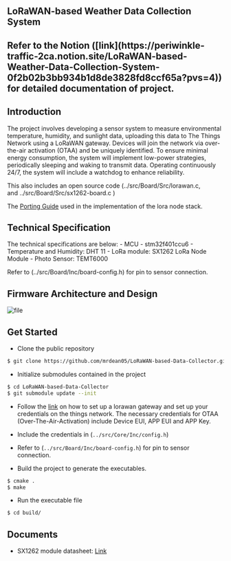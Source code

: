 <h2> LoRaWAN-based Weather Data Collection System <h2>
Refer to the Notion ([link](https://periwinkle-traffic-2ca.notion.site/LoRaWAN-based-Weather-Data-Collection-System-0f2b02b3bb934b1d8de3828fd8ccf65a?pvs=4)) for detailed documentation of project.

## Introduction

The project involves developing a sensor system to measure environmental temperature, humidity, and sunlight data, uploading this data to The Things Network using a LoRaWAN gateway. Devices will join the network via over-the-air activation (OTAA) and be uniquely identified. To ensure minimal energy consumption, the system will implement low-power strategies, periodically sleeping and waking to transmit data. Operating continuously 24/7, the system will include a watchdog to enhance reliability.

This also includes an open source code (../src/Board/Src/lorawan.c, and ../src/Board/Src/sx1262-board.c )

The [Porting Guide](https://stackforce.github.io/LoRaMac-doc/LoRaMac-doc-v4.7.0/_p_o_r_t_i_n_g__g_u_i_d_e.html) used in the implementation of the lora node stack.


## Technical Specification
The technical specifications are below:
    - MCU - stm32f401ccu6
    - Temperature and Humidity: DHT 11
    - LoRa module: SX1262 LoRa Node Module
    - Photo Sensor: TEMT6000

Refer to (../src/Board/Inc/board-config.h) for pin to sensor connection.

##  Firmware Architecture and Design
![file](images/design.png)

##  Get Started
- Clone the public repository

```bash
$ git clone https://github.com/mrdean05/LoRaWAN-based-Data-Collector.git
```

- Initialize submodules contained in the project
```bash
$ cd LoRaWAN-based-Data-Collector
$ git submodule update --init
```

- Follow the [link](https://www.waveshare.com/wiki/SX1302_LoRaWAN_Gateway_HAT) on how to set up a lorawan gateway and set up your credentials on the things network. The necessary credentials for OTAA (Over-The-Air-Activation) include Device EUI, APP EUI  and APP Key. 

- Include the credentials in (`../src/Core/Inc/config.h`)
- Refer to (`../src/Board/Inc/board-config.h`) for pin to sensor connection.

- Build the project to generate the executables.
```bash
$ cmake .
$ make
```
- Run the executable file
```bash 
$ cd build/
```

## Documents
- SX1262 module datasheet: [Link](https://www.mouser.com/datasheet/2/761/DS_SX1261-2_V1.1-1307803.pdf)
